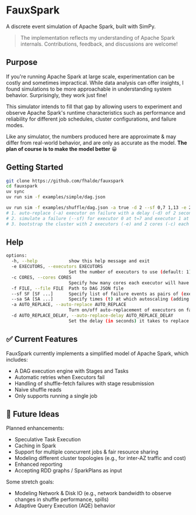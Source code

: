 # FauxSpark

A discrete event simulation of Apache Spark, built with SimPy.


> The implementation reflects my understanding of Apache Spark internals.
> Contributions, feedback, and discussions are welcome!

## Purpose

If you're running Apache Spark at large scale, experimentation can be costly and sometimes impractical. While data analysis can offer insights, I found simulations to be more approachable in understanding system behavior. Surprisingly, they work just fine!

This simulator intends to fill that gap by allowing users to experiment and observe Apache Spark's runtime characteristics such as performance and reliability for different job schedules, cluster configurations, and failure modes.

Like any simulator, the numbers produced here are approximate & may differ from real-world behavior, and are only as accurate as the model. **The plan of course is to make the model better** 😀

## Getting Started

```bash
git clone https://github.com/fhalde/fauxspark
cd fauxspark
uv sync
uv run sim -f examples/simple/dag.json

uv run sim -f examples/shuffle/dag.json -a true -d 2 --sf 0,7 1,13 -e 2 -c 2
# 1. auto-replace (-a) executor on failure with a delay (-d) of 2 seconds
# 2. simulate a failure (--sf) for executor 0 at t=7 and executor 1 at t=13
# 3. bootstrap the cluster with 2 executors (-e) and 2 cores (-c) each
```

## Help
```bash
options:
  -h, --help            show this help message and exit
  -e EXECUTORS, --executors EXECUTORS
                        Set the number of executors to use (default: 1).
  -c CORES, --cores CORES
                        Specify how many cores each executor will have (default: 1).
  -f FILE, --file FILE  Path to DAG JSON file
  --sf SF [SF ...]      Specify list of failure events as pairs of (executor_id,time) to simulate executor failures.
  --sa SA [SA ...]      Specify times (t) at which autoscaling (adding a new executor) should take place.
  -a AUTO_REPLACE, --auto-replace AUTO_REPLACE
                        Turn on/off auto-replacement of executors on failure.
  -d AUTO_REPLACE_DELAY, --auto-replace-delay AUTO_REPLACE_DELAY
                        Set the delay (in seconds) it takes to replace an executor on failure.
```

## ✅ Current Features

FauxSpark currently implements a simplified model of Apache Spark, which includes:

- A DAG execution engine with Stages and Tasks
- Automatic retries when Executors fail
- Handling of shuffle-fetch failures with stage resubmission
- Naive shuffle reads
- Only supports running a single job

## 🚀 Future Ideas

Planned enhancements:

- Speculative Task Execution
- Caching in Spark
- Support for multiple concurrent jobs & fair resource sharing
- Modeling different cluster topologies (e.g., for inter-AZ traffic and cost)
- Enhanced reporting
- Accepting RDD graphs / SparkPlans as input

Some stretch goals:
- Modeling Network & Disk IO (e.g., network bandwidth to observe changes in shuffle performance, spills)
- Adaptive Query Execution (AQE) behavior
